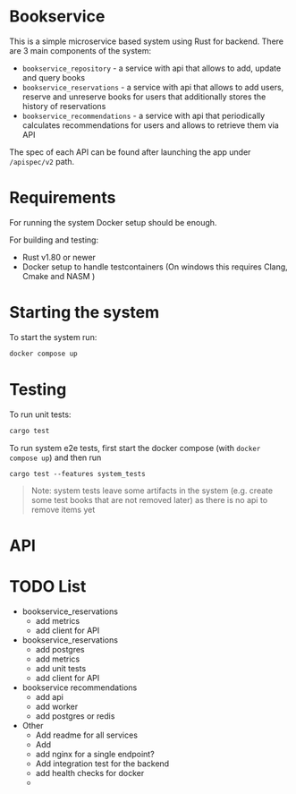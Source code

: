 # Bookservice

This is a simple microservice based system using Rust for backend.
There are 3 main components of the system:

- `bookservice_repository` - a service with api that allows to add, update and query books
- `bookservice_reservations` - a service with api that allows to add users, reserve and unreserve books for users that
  additionally stores the history of reservations
- `bookservice_recommendations` - a service with api that periodically calculates recommendations for users and allows
  to retrieve them via API

The spec of each API can be found after launching the app under `/apispec/v2` path.

# Requirements

For running the system Docker setup should be enough.

For building and testing:

- Rust v1.80 or newer
- Docker setup to handle testcontainers (On windows this requires Clang, Cmake and NASM )

# Starting the system

To start the system run:

```bash
docker compose up
```

# Testing

To run unit tests:

```bash
cargo test
```

To run system e2e tests, first start the docker compose (with `docker compose up`) and then run

```
cargo test --features system_tests
```

> Note: system tests leave some artifacts in the system (e.g. create some test books that are not removed later)
> as there is no api to remove items yet

# API

# TODO List

- bookservice_reservations
    - add metrics
    - add client for API
- bookservice_reservations
    - add postgres
    - add metrics
    - add unit tests
    - add client for API
- bookservice recommendations
    - add api
    - add worker
    - add postgres or redis
- Other
    - Add readme for all services
    - Add
    - add nginx for a single endpoint?
    - Add integration test for the backend
    - add health checks for docker
    - 
  